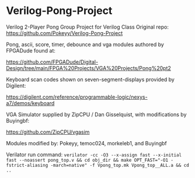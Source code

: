 # Verilog-Pong-Project
Verilog 2-Player Pong Group Project for Verilog Class
Original repo:
https://github.com/Pokeyy/Verilog-Pong-Project

Pong, ascii, score, timer, debounce and vga modules authored by FPGADude found at:

https://github.com/FPGADude/Digital-Design/tree/main/FPGA%20Projects/VGA%20Projects/Pong%20pt2 

Keyboard scan codes shown on seven-segment-displays provided by Digilent:

https://digilent.com/reference/programmable-logic/nexys-a7/demos/keyboard

VGA Simulator supplied by ZipCPU / Dan Gisselquist, with modifications by Buyingbf: 

https://github.com/ZipCPU/vgasim

Modules modified by: Pokeyy, temoc024, morkeleb1, and Buyingbf








Verilator run command:
``verilator -cc -O3 --x-assign fast --x-initial fast --noassert pong_top.v && cd obj_dir && make OPT_FAST="-O1 -fstrict-aliasing -march=native" -f Vpong_top.mk Vpong_top__ALL.a && cd ..``
